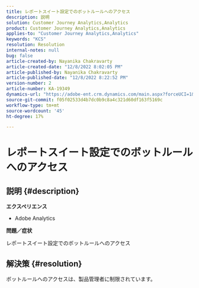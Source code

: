 ```yaml
---
title: レポートスイート設定でのボットルールへのアクセス
description: 説明
solution: Customer Journey Analytics,Analytics
product: Customer Journey Analytics,Analytics
applies-to: "Customer Journey Analytics,Analytics"
keywords: "KCS"
resolution: Resolution
internal-notes: null
bug: false
article-created-by: Nayanika Chakravarty
article-created-date: "12/8/2022 8:02:05 PM"
article-published-by: Nayanika Chakravarty
article-published-date: "12/8/2022 8:22:52 PM"
version-number: 2
article-number: KA-19349
dynamics-url: "https://adobe-ent.crm.dynamics.com/main.aspx?forceUCI=1&pagetype=entityrecord&etn=knowledgearticle&id=30f5942b-3377-ed11-81aa-6045bd006149"
source-git-commit: f05f02533d4b7dc0b9c8a4c321d60df163f5169c
workflow-type: tm+mt
source-wordcount: '45'
ht-degree: 17%

---
```


# レポートスイート設定でのボットルールへのアクセス

## 説明 {#description}


<b>エクスペリエンス</b>

- Adobe Analytics

<b>問題／症状</b>

レポートスイート設定でのボットルールへのアクセス


## 解決策 {#resolution}


ボットルールへのアクセスは、製品管理者に制限されています。
